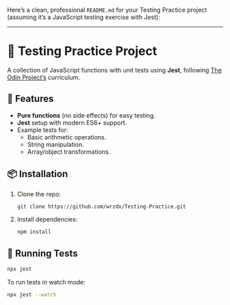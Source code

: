 Here’s a clean, professional `README.md` for your Testing Practice project (assuming it’s a JavaScript testing exercise with Jest):

---

# 🧪 Testing Practice Project

A collection of JavaScript functions with unit tests using **Jest**, following [The Odin Project’s](https://www.theodinproject.com) curriculum.

## 🚀 Features
- **Pure functions** (no side effects) for easy testing.
- **Jest** setup with modern ES6+ support.
- Example tests for:
  - Basic arithmetic operations.
  - String manipulation.
  - Array/object transformations.

## 📦 Installation
1. Clone the repo:
   ```bash
   git clone https://github.com/wrzdx/Testing-Practice.git
   ```
2. Install dependencies:
   ```bash
   npm install
   ```

## 🧪 Running Tests
```bash
npx jest
```
To run tests in watch mode:
```bash
npx jest --watch
```